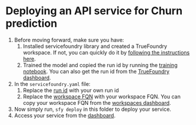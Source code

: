# Deploying an API service for Churn prediction

1. Before moving forward, make sure you have:
   1. Installed servicefoundry library and created a TrueFoundry workspace. If not, you can quickly do it by [following the instructions here](https://docs.truefoundry.com/documentation/deploy-model/quick-start/install-and-workspace).
   2. Trained the model and copied the run id by running the [training notebook](../train.ipynb). You can also get the run id from the [TrueFoundry dashboard](https://app.truefoundry.com/mlfoundry).
2. In the `servicefoundry.yaml` file:
   1.  Replace the [run id](./servicefoundry.yaml#L16) with your own run id
   2.  Replace the [workspace FQN](./servicefoundry.yaml#L13) with your workspace FQN. You can copy your workspace FQN from the [workspaces dashboard](https://app.truefoundry.com/workspace).
3. Now simply run, `sfy deploy` in this folder to deploy your service.
4. Access your service from the [dashboard](https://app.truefoundry.com/workspace).
